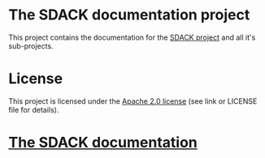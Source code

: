 # The SDACK documentation project

This project contains the documentation for the [SDACK project](https://github.com/esoco/sdack) and all it's sub-projects.

# License

This project is licensed under the [Apache 2.0 license]( http://www.apache.org/licenses/LICENSE-2.0) (see link or LICENSE file for details).  

# [The SDACK documentation](introduction.md)